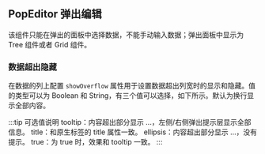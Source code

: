 <div class="demo-header">
<p class="overviewicon">
  <span class="wapi-tips-popeditor"/>
</p>

## PopEditor 弹出编辑

<nova-uxlink widget-name="Popeditor"></nova-uxlink>

该组件只能在弹出的面板中选择数据，不能手动输入数据；弹出面板中显示为 Tree 组件或者 Grid 组件。
</div>

### 数据超出隐藏

在数据的列上配置 `showOverflow` 属性用于设置数据超出列宽时的显示和隐藏。值的类型可以为 Boolean 和 String，有三个值可以选择，如下所示。默认为换行显示全部内容。

:::tip 可选值说明
tooltip：内容超出部分显示 ...，左侧/右侧弹出提示层显示全部信息。
title：和原生标签的 title 属性一致。
ellipsis：内容超出部分显示 ...，没有提示。
true：为 true 时，效果和 tooltip 一致。
:::

<nova-demo-view link="popeditor/showOverflow.vue"></nova-demo-view>

<br>
